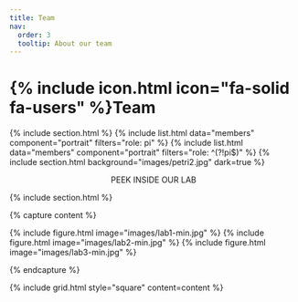 ```yaml
---
title: Team
nav:
  order: 3
  tooltip: About our team
---
```


# {% include icon.html icon="fa-solid fa-users" %}Team
{% include section.html %}
{% include list.html data="members" component="portrait" filters="role: pi" %}
{% include list.html data="members" component="portrait" filters="role: ^(?!pi$)" %}
{% include section.html background="images/petri2.jpg" dark=true %}

<p style="text-align: center;">PEEK INSIDE OUR LAB</p>

{% include section.html %}

{% capture content %}

{% include figure.html image="images/lab1-min.jpg" %}
{% include figure.html image="images/lab2-min.jpg" %}
{% include figure.html image="images/lab3-min.jpg" %}

{% endcapture %}

{% include grid.html style="square" content=content %}

